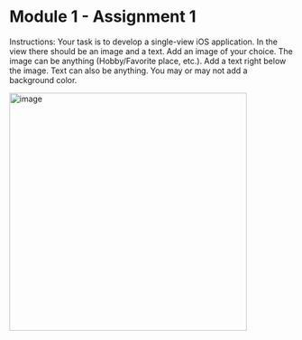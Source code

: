 # Module 1 - Assignment 1

Instructions:
Your task is to develop a single-view iOS application. In the view there should be an image and a text. Add an image of your choice. The image can be anything (Hobby/Favorite place, etc.). Add a text right below the image. Text can also be anything. You may or may not add a background color.

<img width="421" alt="image" src="https://github.com/user-attachments/assets/81216b03-93dd-402b-8057-3344646c4481">
